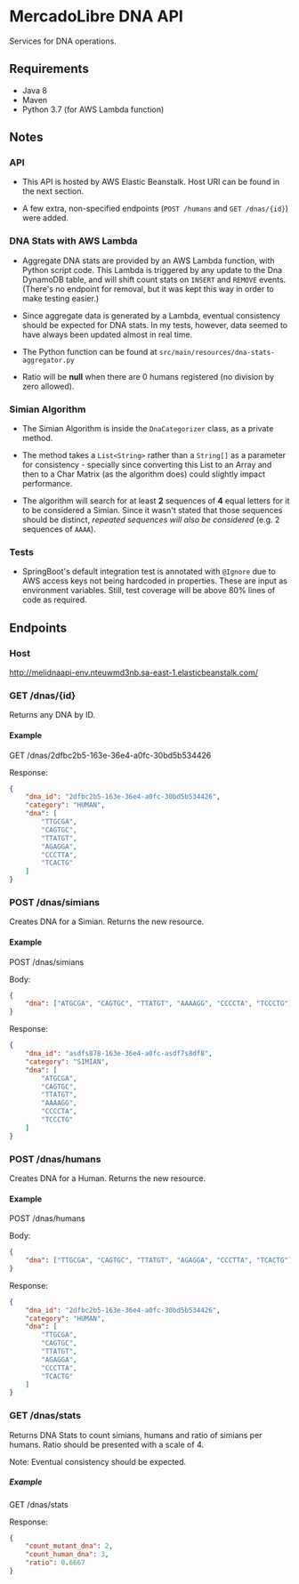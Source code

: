# MercadoLibre DNA API
Services for DNA operations.

## Requirements
* Java 8
* Maven
* Python 3.7 (for AWS Lambda function)

## Notes

### API
* This API is hosted by AWS Elastic Beanstalk. Host URI can be found in the next section.

* A few extra, non-specified endpoints (`POST /humans` and `GET /dnas/{id}`) were added.

### DNA Stats with AWS Lambda
* Aggregate DNA stats are provided by an AWS Lambda function, with Python script code. 
  This Lambda is triggered by any update to the Dna DynamoDB table, and will shift count stats
  on `INSERT` and `REMOVE` events. (There's no endpoint for removal, but it was kept this way in order 
  to make testing easier.)
  
* Since aggregate data is generated by a Lambda, eventual consistency should be expected for DNA stats.
  In my tests, however, data seemed to have always been updated almost in real time.

* The Python function can be found at `src/main/resources/dna-stats-aggregator.py`

* Ratio will be **null** when there are 0 humans registered (no division by zero allowed).

### Simian Algorithm
* The Simian Algorithm is inside the `DnaCategorizer` class, as a private method.
 
* The method takes a `List<String>` rather than a `String[]` as a parameter for consistency -
  specially since converting this List to an Array and then to a Char Matrix (as the algorithm does) 
  could slightly impact performance.

* The algorithm will search for at least **2** sequences of **4** equal letters for it to be considered a Simian.
  Since it wasn't stated that those sequences should be distinct, 
  _repeated sequences will also be considered_ (e.g. 2 sequences of `AAAA`).  

### Tests
* SpringBoot's default integration test is annotated with `@Ignore` due to AWS access keys not being hardcoded in properties.
  These are input as environment variables. Still, test coverage will be above 80% lines of code as required.

## Endpoints

### Host
http://melidnaapi-env.nteuwmd3nb.sa-east-1.elasticbeanstalk.com/

### GET /dnas/{id}
Returns any DNA by ID.

#### Example
GET /dnas/2dfbc2b5-163e-36e4-a0fc-30bd5b534426

Response:
```json
{
    "dna_id": "2dfbc2b5-163e-36e4-a0fc-30bd5b534426",
    "category": "HUMAN",
    "dna": [
        "TTGCGA",
        "CAGTGC",
        "TTATGT",
        "AGAGGA",
        "CCCTTA",
        "TCACTG"
    ]
}
```

### POST /dnas/simians
Creates DNA for a Simian. Returns the new resource.

#### Example
POST /dnas/simians

Body:
```json
{
	"dna": ["ATGCGA", "CAGTGC", "TTATGT", "AAAAGG", "CCCCTA", "TCCCTG"]
}
```

Response:
```json
{
    "dna_id": "asdfs878-163e-36e4-a0fc-asdf7s8df8",
    "category": "SIMIAN",
    "dna": [
        "ATGCGA", 
        "CAGTGC", 
        "TTATGT", 
        "AAAAGG", 
        "CCCCTA", 
        "TCCCTG"
    ]
}
```


### POST /dnas/humans
Creates DNA for a Human. Returns the new resource.

#### Example
POST /dnas/humans

Body:
```json
{
	"dna": ["TTGCGA", "CAGTGC", "TTATGT", "AGAGGA", "CCCTTA", "TCACTG"]
}
```

Response:
```json
{
    "dna_id": "2dfbc2b5-163e-36e4-a0fc-30bd5b534426",
    "category": "HUMAN",
    "dna": [
        "TTGCGA",
        "CAGTGC",
        "TTATGT",
        "AGAGGA",
        "CCCTTA",
        "TCACTG"
    ]
}
```

### GET /dnas/stats
Returns DNA Stats to count simians, humans and ratio of simians per humans. 
Ratio should be presented with a scale of 4. 

Note: Eventual consistency should be expected.

##### Example
GET /dnas/stats

Response:
```json
{
    "count_mutant_dna": 2,
    "count_human_dna": 3,
    "ratio": 0.6667
}
```